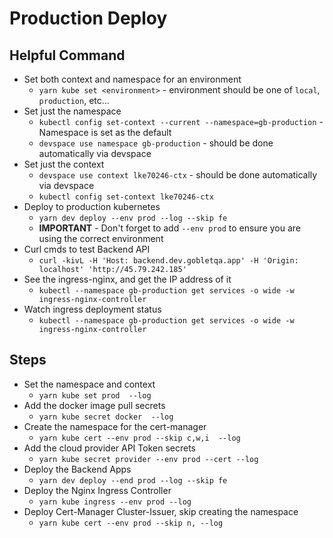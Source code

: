 # Production Deploy


## Helpful Command
* Set both context and namespace for an environment
  * `yarn kube set <environment>` - environment should be one of `local`, `production`, etc...
* Set just the namespace
  * `kubectl config set-context --current --namespace=gb-production` - Namespace is set as the default
  * `devspace use namespace gb-production` - should be done automatically via devspace
* Set just the context
  * `devspace use context lke70246-ctx` - should be done automatically via devspace
  * `kubectl config set-context lke70246-ctx`
* Deploy to production kubernetes
  * `yarn dev deploy --env prod --log --skip fe`
  * **IMPORTANT** - Don't forget to add `--env prod` to ensure you are using the correct environment
* Curl cmds to test Backend API
  * `curl -kivL -H 'Host: backend.dev.gobletqa.app' -H 'Origin: localhost' 'http://45.79.242.185'`
* See the ingress-nginx, and get the IP address of it
  * `kubectl --namespace gb-production get services -o wide -w ingress-nginx-controller`
* Watch ingress deployment status
  * `kubectl --namespace gb-production get services -o wide -w ingress-nginx-controller`


## Steps
* Set the namespace and context
  * `yarn kube set prod  --log`
* Add the docker image pull secrets
  * `yarn kube secret docker  --log`
* Create the namespace for the cert-manager
  * `yarn kube cert --env prod --skip c,w,i  --log`
* Add the cloud provider API Token secrets
  * `yarn kube secret provider --env prod --cert --log`
* Deploy the Backend Apps
  * `yarn dev deploy --end prod --log --skip fe`
* Deploy the Nginx Ingress Controller
  * `yarn kube ingress --env prod --log`
* Deploy Cert-Manager Cluster-Issuer, skip creating the namespace
  * `yarn kube cert --env prod --skip n, --log`